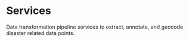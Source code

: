 # Services

Data transformation pipeline services to extract, annotate, and geocode disaster related data points. 
